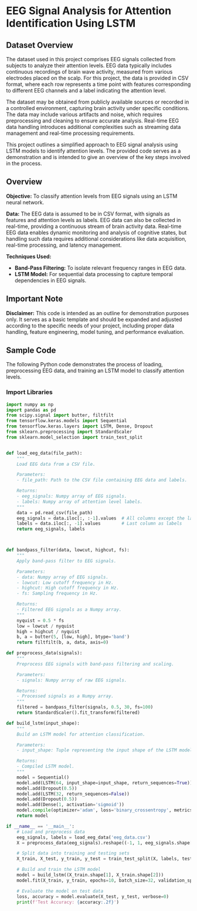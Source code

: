 # EEG Signal Analysis for Attention Identification Using LSTM

## Dataset Overview

The dataset used in this project comprises EEG signals collected from subjects to analyze their attention levels. EEG data typically includes continuous recordings of brain wave activity, measured from various electrodes placed on the scalp. For this project, the data is provided in CSV format, where each row represents a time point with features corresponding to different EEG channels and a label indicating the attention level.

The dataset may be obtained from publicly available sources or recorded in a controlled environment, capturing brain activity under specific conditions. The data may include various artifacts and noise, which requires preprocessing and cleaning to ensure accurate analysis. Real-time EEG data handling introduces additional complexities such as streaming data management and real-time processing requirements.

This project outlines a simplified approach to EEG signal analysis using LSTM models to identify attention levels. The provided code serves as a demonstration and is intended to give an overview of the key steps involved in the process.

## Overview

**Objective:** To classify attention levels from EEG signals using an LSTM neural network.

**Data:** The EEG data is assumed to be in CSV format, with signals as features and attention levels as labels. EEG data can also be collected in real-time, providing a continuous stream of brain activity data. Real-time EEG data enables dynamic monitoring and analysis of cognitive states, but handling such data requires additional considerations like data acquisition, real-time processing, and latency management.

**Techniques Used:**
- **Band-Pass Filtering:** To isolate relevant frequency ranges in EEG data.
- **LSTM Model:** For sequential data processing to capture temporal dependencies in EEG signals.

## Important Note

**Disclaimer:** This code is intended as an outline for demonstration purposes only. It serves as a basic template and should be expanded and adjusted according to the specific needs of your project, including proper data handling, feature engineering, model tuning, and performance evaluation.


## Sample Code

The following Python code demonstrates the process of loading, preprocessing EEG data, and training an LSTM model to classify attention levels.

### Import Libraries

```python
import numpy as np
import pandas as pd
from scipy.signal import butter, filtfilt
from tensorflow.keras.models import Sequential
from tensorflow.keras.layers import LSTM, Dense, Dropout
from sklearn.preprocessing import StandardScaler
from sklearn.model_selection import train_test_split


def load_eeg_data(file_path):
    """
    Load EEG data from a CSV file.

    Parameters:
    - file_path: Path to the CSV file containing EEG data and labels.

    Returns:
    - eeg_signals: Numpy array of EEG signals.
    - labels: Numpy array of attention level labels.
    """
    data = pd.read_csv(file_path)
    eeg_signals = data.iloc[:, :-1].values  # All columns except the last one
    labels = data.iloc[:, -1].values        # Last column as labels
    return eeg_signals, labels



def bandpass_filter(data, lowcut, highcut, fs):
    """
    Apply band-pass filter to EEG signals.

    Parameters:
    - data: Numpy array of EEG signals.
    - lowcut: Low cutoff frequency in Hz.
    - highcut: High cutoff frequency in Hz.
    - fs: Sampling frequency in Hz.

    Returns:
    - Filtered EEG signals as a Numpy array.
    """
    nyquist = 0.5 * fs
    low = lowcut / nyquist
    high = highcut / nyquist
    b, a = butter(5, [low, high], btype='band')
    return filtfilt(b, a, data, axis=0)

def preprocess_data(signals):
    """
    Preprocess EEG signals with band-pass filtering and scaling.

    Parameters:
    - signals: Numpy array of raw EEG signals.

    Returns:
    - Processed signals as a Numpy array.
    """
    filtered = bandpass_filter(signals, 0.5, 30, fs=100)
    return StandardScaler().fit_transform(filtered)

def build_lstm(input_shape):
    """
    Build an LSTM model for attention classification.

    Parameters:
    - input_shape: Tuple representing the input shape of the LSTM model.

    Returns:
    - Compiled LSTM model.
    """
    model = Sequential()
    model.add(LSTM(64, input_shape=input_shape, return_sequences=True))
    model.add(Dropout(0.5))
    model.add(LSTM(32, return_sequences=False))
    model.add(Dropout(0.5))
    model.add(Dense(1, activation='sigmoid'))
    model.compile(optimizer='adam', loss='binary_crossentropy', metrics=['accuracy'])
    return model

if __name__ == '__main__':
    # Load and preprocess data
    eeg_signals, labels = load_eeg_data('eeg_data.csv')
    X = preprocess_data(eeg_signals).reshape((-1, 1, eeg_signals.shape[1]))

    # Split data into training and testing sets
    X_train, X_test, y_train, y_test = train_test_split(X, labels, test_size=0.2, random_state=42)

    # Build and train the LSTM model
    model = build_lstm((X_train.shape[1], X_train.shape[2]))
    model.fit(X_train, y_train, epochs=10, batch_size=32, validation_split=0.2)

    # Evaluate the model on test data
    loss, accuracy = model.evaluate(X_test, y_test, verbose=0)
    print(f'Test Accuracy: {accuracy:.2f}')

